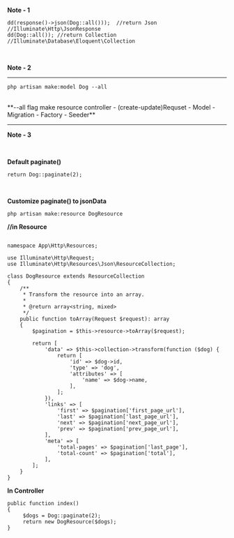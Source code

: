 **Note - 1** 
```
dd(response()->json(Dog::all()));  //return Json //Illuminate\Http\JsonResponse
dd(Dog::all()); //return Collection   //Illuminate\Database\Eloquent\Collection
```

<br/>

**Note - 2**
______________________________

```
php artisan make:model Dog --all
```

<br/>
**--all flag make resource controller - (create-update)Requset - Model - Migration - Factory - Seeder**

<br/>

________________________________
**Note - 3** 

<br/>

**Default paginate()**

```
return Dog::paginate(2);
```

<br/>

**Customize paginate() to jsonData**
```
php artisan make:resource DogResource
```
**//in Resource**
```

namespace App\Http\Resources;

use Illuminate\Http\Request;
use Illuminate\Http\Resources\Json\ResourceCollection;

class DogResource extends ResourceCollection
{
    /**
     * Transform the resource into an array.
     *
     * @return array<string, mixed>
     */
    public function toArray(Request $request): array
    {
        $pagination = $this->resource->toArray($request);

        return [
            'data' => $this->collection->transform(function ($dog) {
                return [
                    'id' => $dog->id,
                    'type' => 'dog',
                    'attributes' => [
                        'name' => $dog->name,
                    ],
                ];
            }),
            'links' => [
                'first' => $pagination['first_page_url'],
                'last' => $pagination['last_page_url'],
                'next' => $pagination['next_page_url'],
                'prev' => $pagination['prev_page_url'],
            ],
            'meta' => [
                'total-pages' => $pagination['last_page'],
                'total-count' => $pagination['total'],
            ],
        ];
    }
}
```
**In Controller**
```
public function index()
{
     $dogs = Dog::paginate(2);
     return new DogResource($dogs);
}
```
